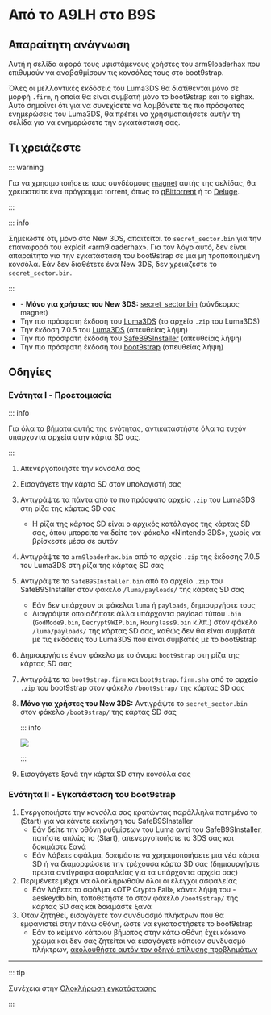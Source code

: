 # Από το A9LH στο B9S

## Απαραίτητη ανάγνωση

Αυτή η σελίδα αφορά τους υφιστάμενους χρήστες του arm9loaderhax που επιθυμούν να αναβαθμίσουν τις κονσόλες τους στο boot9strap.

Όλες οι μελλοντικές εκδόσεις του Luma3DS θα διατίθενται μόνο σε μορφή `.firm`, η οποία θα είναι συμβατή μόνο το boot9strap και το sighax. Αυτό σημαίνει ότι για να συνεχίσετε να λαμβάνετε τις πιο πρόσφατες ενημερώσεις του Luma3DS, θα πρέπει να χρησιμοποιήσετε αυτήν τη σελίδα για να ενημερώσετε την εγκατάσταση σας.

## Τι χρειάζεστε

::: warning

Για να χρησιμοποιήσετε τους συνδέσμους [magnet](https://wikipedia.org/wiki/Magnet_URI_scheme) αυτής της σελίδας, θα χρειαστείτε ένα πρόγραμμα torrent, όπως το [qBittorrent](https://www.qbittorrent.org/download.php) ή το [Deluge](http://dev.deluge-torrent.org/wiki/Download).

:::

::: info

Σημειώστε ότι, μόνο στο New 3DS, απαιτείται το `secret_sector.bin` για την επαναφορά του exploit «arm9loaderhax». Για τον λόγο αυτό, δεν είναι απαραίτητο για την εγκατάσταση του boot9strap σε μια μη τροποποιημένη κονσόλα. Εάν δεν διαθέτετε ένα New 3DS, δεν χρειάζεστε το `secret_sector.bin`.

:::

- <font-awesome-icon icon="fa-solid fa-magnet"/> - **Μόνο για χρήστες του New 3DS:** [secret_sector.bin](magnet:?xt=urn:btih:15a3c97acf17d67af98ae8657cc66820cc58f655&dn=secret_sector.bin&tr=udp%3a%2f%2ftracker.torrent.eu.org%3a451%2fannounce&tr=udp%3a%2f%2ftracker.lelux.fi%3a6969%2fannounce&tr=udp%3a%2f%2ftracker.loadbt.com%3a6969%2fannounce&tr=udp%3a%2f%2ftracker.moeking.me%3a6969%2fannounce&tr=udp%3a%2f%2ftracker.monitorit4.me%3a6969%2fannounce&tr=udp%3a%2f%2ftracker.ololosh.space%3a6969%2fannounce&tr=udp%3a%2f%2ftracker.pomf.se%3a80%2fannounce&tr=udp%3a%2f%2ftracker.srv00.com%3a6969%2fannounce&tr=udp%3a%2f%2ftracker.theoks.net%3a6969%2fannounce&tr=udp%3a%2f%2ftracker.tiny-vps.com%3a6969%2fannounce&tr=udp%3a%2f%2fopen.tracker.cl%3a1337%2fannounce&tr=udp%3a%2f%2ftracker.zerobytes.xyz%3a1337%2fannounce&tr=udp%3a%2f%2ftracker1.bt.moack.co.kr%3a80%2fannounce&tr=udp%3a%2f%2fvibe.sleepyinternetfun.xyz%3a1738%2fannounce&tr=udp%3a%2f%2fwww.torrent.eu.org%3a451%2fannounce&tr=udp%3a%2f%2ftracker.openbittorrent.com%3a6969%2fannounce&tr=udp%3a%2f%2f9.rarbg.com%3a2810%2fannounce&tr=udp%3a%2f%2ftracker.opentrackr.org%3a1337%2fannounce&tr=udp%3a%2f%2fexodus.desync.com%3a6969%2fannounce&tr=http%3a%2f%2fopenbittorrent.com%3a80%2fannounce) (σύνδεσμος magnet)
- Την πιο πρόσφατη έκδοση του [Luma3DS](https://github.com/LumaTeam/Luma3DS/releases/latest) (το αρχείο `.zip` του Luma3DS)
- Την έκδοση 7.0.5 του [Luma3DS](https://github.com/LumaTeam/Luma3DS/releases/download/v7.0.5/Luma3DSv7.0.5.zip) (απευθείας λήψη)
- Την πιο πρόσφατη έκδοση του [SafeB9SInstaller](https://github.com/d0k3/SafeB9SInstaller/releases/download/v0.0.7/SafeB9SInstaller-20170605-122940.zip) (απευθείας λήψη)
- Την πιο πρόσφατη έκδοση του [boot9strap](https://github.com/SciresM/boot9strap/releases/download/1.4/boot9strap-1.4.zip) (απευθείας λήψη)

## Οδηγίες

### Ενότητα I - Προετοιμασία

::: info

Για όλα τα βήματα αυτής της ενότητας, αντικαταστήστε όλα τα τυχόν υπάρχοντα αρχεία στην κάρτα SD σας.

:::

1. Απενεργοποιήστε την κονσόλα σας

2. Εισαγάγετε την κάρτα SD στον υπολογιστή σας

3. Αντιγράψτε τα πάντα από το πιο πρόσφατο αρχείο `.zip` του Luma3DS στη ρίζα της κάρτας SD σας
    - Η ρίζα της κάρτας SD είναι ο αρχικός κατάλογος της κάρτας SD σας, όπου μπορείτε να δείτε τον φάκελο «Nintendo 3DS», χωρίς να βρίσκεστε μέσα σε αυτόν

4. Αντιγράψτε το `arm9loaderhax.bin` από το αρχείο `.zip` της έκδοσης 7.0.5 του Luma3DS στη ρίζα της κάρτας SD σας

5. Αντιγράψτε το `SafeB9SInstaller.bin` από το αρχείο `.zip` του SafeB9SInstaller στον φάκελο `/luma/payloads/` της κάρτας SD σας
    - Εάν δεν υπάρχουν οι φάκελοι `luma` ή `payloads`, δημιουργήστε τους
    - Διαγράψτε οποιαδήποτε άλλα υπάρχοντα payload τύπου `.bin` (`GodMode9.bin`, `Decrypt9WIP.bin`, `Hourglass9.bin` κ.λπ.) στον φάκελο `/luma/payloads/` της κάρτας SD σας, καθώς δεν θα είναι συμβατά με τις εκδόσεις του Luma3DS που είναι συμβατές με το boot9strap

6. Δημιουργήστε έναν φάκελο με το όνομα `boot9strap` στη ρίζα της κάρτας SD σας

7. Αντιγράψτε τα `boot9strap.firm` και `boot9strap.firm.sha` από το αρχείο `.zip` του boot9strap στον φάκελο `/boot9strap/` της κάρτας SD σας

8. **Μόνο για χρήστες του New 3DS:** Αντιγράψτε το `secret_sector.bin` στον φάκελο `/boot9strap/` της κάρτας SD σας

    ::: info

    ![](/images/screenshots/a9lh-to-b9s-root-layout.png)

    :::

9. Εισαγάγετε ξανά την κάρτα SD στην κονσόλα σας

### Ενότητα II - Εγκατάσταση του boot9strap

1. Ενεργοποιήστε την κονσόλα σας κρατώντας παράλληλα πατημένο το (Start) για να κάνετε εκκίνηση του SafeB9SInstaller
    - Εάν δείτε την οθόνη ρυθμίσεων του Luma αντί του SafeB9SInstaller, πατήστε απλώς το (Start), απενεργοποιήστε το 3DS σας και δοκιμάστε ξανά
    - Εάν λάβετε σφάλμα, δοκιμάστε να χρησιμοποιήσετε μια νέα κάρτα SD ή να διαμορφώσετε την τρέχουσα κάρτα SD σας (δημιουργήστε πρώτα αντίγραφα ασφαλείας για τα υπάρχοντα αρχεία σας)
2. Περιμένετε μέχρι να ολοκληρωθούν όλοι οι έλεγχοι ασφαλείας
    - Εάν λάβετε το σφάλμα «OTP Crypto Fail», κάντε λήψη του <font-awesome-icon icon="fa-solid fa-magnet"/> - aeskeydb.bin, τοποθετήστε το στον φάκελο `/boot9strap/` της κάρτας SD σας και δοκιμάστε ξανά
3. Όταν ζητηθεί, εισαγάγετε τον συνδυασμό πλήκτρων που θα εμφανιστεί στην πάνω οθόνη, ώστε να εγκαταστήσετε το boot9strap
    - Εάν το κείμενο κάποιου βήματος στην κάτω οθόνη έχει κόκκινο χρώμα και δεν σας ζητείται να εισαγάγετε κάποιον συνδυασμό πλήκτρων, [ακολουθήστε αυτόν τον οδηγό επίλυσης προβλημάτων](troubleshooting-a9lh-to-b9s)

<!--@include: ./_include/configure-luma3ds.md -->

___

::: tip

Συνέχεια στην [Ολοκλήρωση εγκατάστασης](finalizing-setup)

:::
